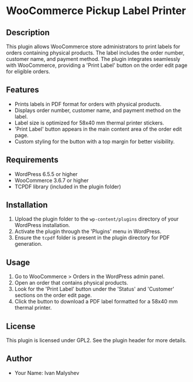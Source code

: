 # WooCommerce Pickup Label Printer

## Description

This plugin allows WooCommerce store administrators to print labels for orders containing physical products. The label includes the order number, customer name, and payment method. The plugin integrates seamlessly with WooCommerce, providing a 'Print Label' button on the order edit page for eligible orders.

## Features

- Prints labels in PDF format for orders with physical products.
- Displays order number, customer name, and payment method on the label.
- Label size is optimized for 58x40 mm thermal printer stickers.
- 'Print Label' button appears in the main content area of the order edit page.
- Custom styling for the button with a top margin for better visibility.

## Requirements

- WordPress 6.5.5 or higher
- WooCommerce 3.6.7 or higher
- TCPDF library (included in the plugin folder)

## Installation

1. Upload the plugin folder to the `wp-content/plugins` directory of your WordPress installation.
2. Activate the plugin through the 'Plugins' menu in WordPress.
3. Ensure the `tcpdf` folder is present in the plugin directory for PDF generation.

## Usage

1. Go to WooCommerce > Orders in the WordPress admin panel.
2. Open an order that contains physical products.
3. Look for the 'Print Label' button under the 'Status' and 'Customer' sections on the order edit page.
4. Click the button to download a PDF label formatted for a 58x40 mm thermal printer.

## License

This plugin is licensed under GPL2. See the plugin header for more details.

## Author

- Your Name: Ivan Malyshev